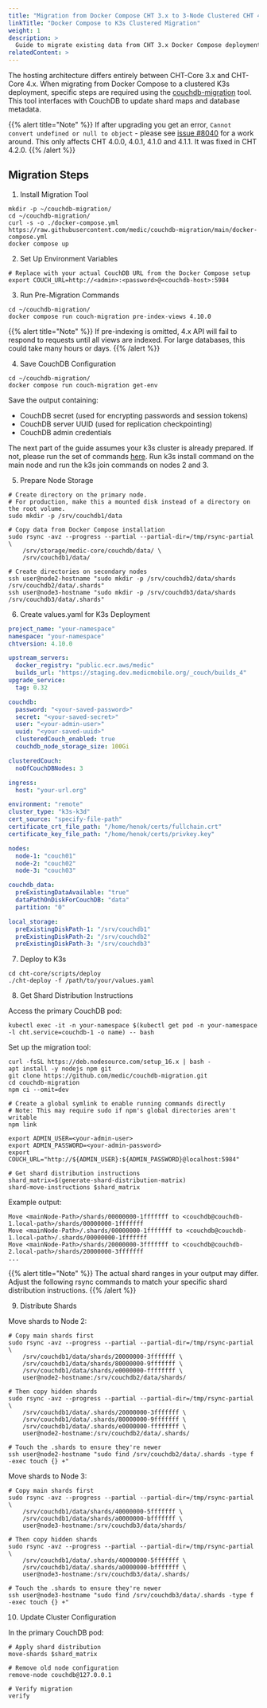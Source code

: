 ```yaml
---
title: "Migration from Docker Compose CHT 3.x to 3-Node Clustered CHT 4.x on K3s"
linkTitle: "Docker Compose to K3s Clustered Migration"
weight: 1
description: >
  Guide to migrate existing data from CHT 3.x Docker Compose deployment to CHT 4.x clustered K3s deployment with 3 CouchDB nodes
relatedContent: >
---
```


The hosting architecture differs entirely between CHT-Core 3.x and CHT-Core 4.x. When migrating from Docker Compose to a clustered K3s deployment, specific steps are required using the [couchdb-migration](https://github.com/medic/couchdb-migration) tool. This tool interfaces with CouchDB to update shard maps and database metadata.

{{% alert title="Note" %}}
If after upgrading you get an error, `Cannot convert undefined or null to object` - please see [issue #8040](https://github.com/medic/cht-core/issues/8040) for a work around. This only affects CHT 4.0.0, 4.0.1, 4.1.0 and 4.1.1. It was fixed in CHT 4.2.0.
{{% /alert %}}

## Migration Steps

1. Install Migration Tool
```shell
mkdir -p ~/couchdb-migration/
cd ~/couchdb-migration/
curl -s -o ./docker-compose.yml https://raw.githubusercontent.com/medic/couchdb-migration/main/docker-compose.yml
docker compose up
```

2. Set Up Environment Variables
```shell
# Replace with your actual CouchDB URL from the Docker Compose setup
export COUCH_URL=http://<admin>:<password>@<couchdb-host>:5984
```

3. Run Pre-Migration Commands
```shell
cd ~/couchdb-migration/
docker compose run couch-migration pre-index-views 4.10.0
```

{{% alert title="Note" %}} 
If pre-indexing is omitted, 4.x API will fail to respond to requests until all views are indexed. For large databases, this could take many hours or days.
{{% /alert %}}

4. Save CouchDB Configuration
```shell
cd ~/couchdb-migration/
docker compose run couch-migration get-env
```

Save the output containing:
- CouchDB secret (used for encrypting passwords and session tokens)
- CouchDB server UUID (used for replication checkpointing)
- CouchDB admin credentials

The next part of  the guide assumes your k3s cluster is already prepared. If not, please run the set of commands [here](https://docs.k3s.io/quick-start). Run k3s install command on the main node and run the k3s join commands on nodes 2 and 3.

5. Prepare Node Storage

```shell
# Create directory on the primary node.
# For production, make this a mounted disk instead of a directory on the root volume.
sudo mkdir -p /srv/couchdb1/data

# Copy data from Docker Compose installation
sudo rsync -avz --progress --partial --partial-dir=/tmp/rsync-partial \
    /srv/storage/medic-core/couchdb/data/ \
    /srv/couchdb1/data/

# Create directories on secondary nodes
ssh user@node2-hostname "sudo mkdir -p /srv/couchdb2/data/shards /srv/couchdb2/data/.shards"
ssh user@node3-hostname "sudo mkdir -p /srv/couchdb3/data/shards /srv/couchdb3/data/.shards"
```

6. Create values.yaml for K3s Deployment
```yaml
project_name: "your-namespace"
namespace: "your-namespace"
chtversion: 4.10.0

upstream_servers:
  docker_registry: "public.ecr.aws/medic"
  builds_url: "https://staging.dev.medicmobile.org/_couch/builds_4"
upgrade_service:
  tag: 0.32

couchdb:
  password: "<your-saved-password>"
  secret: "<your-saved-secret>"
  user: "<your-admin-user>"
  uuid: "<your-saved-uuid>"
  clusteredCouch_enabled: true
  couchdb_node_storage_size: 100Gi

clusteredCouch:
  noOfCouchDBNodes: 3

ingress:
  host: "your-url.org"

environment: "remote"
cluster_type: "k3s-k3d"
cert_source: "specify-file-path"
certificate_crt_file_path: "/home/henok/certs/fullchain.crt"
certificate_key_file_path: "/home/henok/certs/privkey.key"

nodes:
  node-1: "couch01"
  node-2: "couch02"
  node-3: "couch03"

couchdb_data:
  preExistingDataAvailable: "true"
  dataPathOnDiskForCouchDB: "data"
  partition: "0"

local_storage:
  preExistingDiskPath-1: "/srv/couchdb1"
  preExistingDiskPath-2: "/srv/couchdb2"
  preExistingDiskPath-3: "/srv/couchdb3"
```

7. Deploy to K3s
```shell
cd cht-core/scripts/deploy
./cht-deploy -f /path/to/your/values.yaml
```

8. Get Shard Distribution Instructions

Access the primary CouchDB pod:
```shell
kubectl exec -it -n your-namespace $(kubectl get pod -n your-namespace -l cht.service=couchdb-1 -o name) -- bash
```

Set up the migration tool:
```shell
curl -fsSL https://deb.nodesource.com/setup_16.x | bash -
apt install -y nodejs npm git
git clone https://github.com/medic/couchdb-migration.git
cd couchdb-migration
npm ci --omit=dev

# Create a global symlink to enable running commands directly
# Note: This may require sudo if npm's global directories aren't writable
npm link

export ADMIN_USER=<your-admin-user>
export ADMIN_PASSWORD=<your-admin-password>
export COUCH_URL="http://${ADMIN_USER}:${ADMIN_PASSWORD}@localhost:5984"

# Get shard distribution instructions
shard_matrix=$(generate-shard-distribution-matrix)
shard-move-instructions $shard_matrix
```

Example output:
```
Move <mainNode-Path>/shards/00000000-1fffffff to <couchdb@couchdb-1.local-path>/shards/00000000-1fffffff
Move <mainNode-Path>/.shards/00000000-1fffffff to <couchdb@couchdb-1.local-path>/.shards/00000000-1fffffff
Move <mainNode-Path>/shards/20000000-3fffffff to <couchdb@couchdb-2.local-path>/shards/20000000-3fffffff
...
```

{{% alert title="Note" %}}
The actual shard ranges in your output may differ. Adjust the following rsync commands to match your specific shard distribution instructions.
{{% /alert %}}

9. Distribute Shards

Move shards to Node 2:
```shell
# Copy main shards first
sudo rsync -avz --progress --partial --partial-dir=/tmp/rsync-partial \
    /srv/couchdb1/data/shards/20000000-3fffffff \
    /srv/couchdb1/data/shards/80000000-9fffffff \
    /srv/couchdb1/data/shards/e0000000-ffffffff \
    user@node2-hostname:/srv/couchdb2/data/shards/

# Then copy hidden shards
sudo rsync -avz --progress --partial --partial-dir=/tmp/rsync-partial \
    /srv/couchdb1/data/.shards/20000000-3fffffff \
    /srv/couchdb1/data/.shards/80000000-9fffffff \
    /srv/couchdb1/data/.shards/e0000000-ffffffff \
    user@node2-hostname:/srv/couchdb2/data/.shards/

# Touch the .shards to ensure they're newer
ssh user@node2-hostname "sudo find /srv/couchdb2/data/.shards -type f -exec touch {} +"
```

Move shards to Node 3:
```shell
# Copy main shards first
sudo rsync -avz --progress --partial --partial-dir=/tmp/rsync-partial \
    /srv/couchdb1/data/shards/40000000-5fffffff \
    /srv/couchdb1/data/shards/a0000000-bfffffff \
    user@node3-hostname:/srv/couchdb3/data/shards/

# Then copy hidden shards
sudo rsync -avz --progress --partial --partial-dir=/tmp/rsync-partial \
    /srv/couchdb1/data/.shards/40000000-5fffffff \
    /srv/couchdb1/data/.shards/a0000000-bfffffff \
    user@node3-hostname:/srv/couchdb3/data/.shards/

# Touch the .shards to ensure they're newer
ssh user@node3-hostname "sudo find /srv/couchdb3/data/.shards -type f -exec touch {} +"
```

10. Update Cluster Configuration

In the primary CouchDB pod:
```shell
# Apply shard distribution
move-shards $shard_matrix

# Remove old node configuration
remove-node couchdb@127.0.0.1

# Verify migration
verify
```
